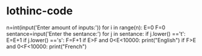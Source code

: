 # Iothinc-code
n=int(input('Enter amount of inputs:'))
for i in range(n):
    E=0
    F=0
    sentance=input('Enter the sentance:')
    for j in sentance:
        if j.lower() =='t':
            E=E+1
        if j.lower() =='s':
            F=F+1
    if E>F and 0<E<10000:
          print("English")
    if F>E and 0<F<10000:
           print("French")
        
